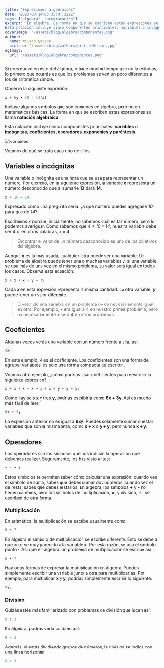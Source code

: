 ```yaml
---
title: "Expresiones algebraicas"
date: "2023-03-14T05:35:07.322Z"
tags: ["algebra", "programación"]
excerpt: "En álgebra, La forma en que se escriben estas expresiones se llama notación algebraica.
Esta notación incluye cinco componentes principales: variables o incógnitas, coeficientes, operadores, exponentes y paréntesis."
coverImage: "/assets/blog/algebra/componentes.png"
author:
  name: Wilson Quispe
  picture: "/assets/blog/authors/profileWilson.jpg"
ogImage:
  url: "/assets/blog/algebra/componentes.png"
---
```


Si eres nuevo en esto del álgebra, o hace mucho tiempo que no la estudias, lo primero que notarás es que los problemas se ven un poco diferentes a los de aritmética simple.

Observa la siguiente expresión:

```python
x + 6y ∙ 10 - (2/x)
```

Incluye algunos símbolos que son comunes en álgebra, pero no en matemáticas básicas. La forma en que se escriben estas expresiones se llama **notación algebraica**.

Esta notación incluye cinco componentes principales: **variables** o **incógnitas**, **coeficientes, operadores, exponentes y paréntesis**.

![variables](/assets/blog/algebra/componentes.png)

Veamos de qué se trata cada uno de ellos.

## Variables o incógnitas

Una variable o incógnita es una letra que se usa para representar un número. Por ejemplo, en la siguiente expresión, la variable **x** representa un número desconocido que al sumarle **10** dará **14**.

```python
x + 10 = 14
```

Expresado como una pregunta sería: ¿a qué número puedes agregarle _10_ para que dé _14_?

Escribimos _x_ porque, inicialmente, no sabemos cuál es tal número, pero lo podemos averiguar. Como sabemos que _4 + 10 = 14_, nuestra variable debe ser 4 o, en otras palabras, _x = 4_.

> Encontrar el valor de un número desconocido es uno de los objetivos del álgebra.

Aunque **_x_** es la más usada, cualquier letra puede ser una variable. Un problema de álgebra puede tener una o muchas variables y, si una variable se usa más de una vez en el mismo problema, su valor será igual en todos los casos. Observa esta ecuación:

```js
x + x + x + y = 35
```

Cada **_x_** en esta expresión representa la misma cantidad. La otra variable, **_y_**, puede tener un valor diferente.

> El valor de una variable en un problema no es necesariamente igual en otro. Por ejemplo, _x_ era igual a 4 en nuestro primer problema, pero no necesariamente **_x_** será **_4_** en otros problemas.

## Coeficientes

Algunas veces verás una variable con un número frente a ella, así:

```js
4x
```

En este ejemplo, 4 es el coeficiente. Los coeficientes son una forma de agrupar variables. es solo una forma compacta de escribir .

Veamos otro ejemplo, ¿cómo podrías usar coeficientes para reescribir la siguiente expresión?

```js
x + x + x + x + x + x + y + y + y;
```

Como hay seis **x** y tres **y**, podrías escribirla como **6x + 3y**. Así es mucho más fácil de leer:

```js
6x + 3y
```

La expresión anterior no es igual a **9xy**. Puedes solamente sumar o restar variables que son la misma letra, como **x + x** o **y + y**, pero nunca **x + y**.

## Operadores

Los operadores son los símbolos que nos indican la operación que debemos realizar. Seguramente, los has visto antes:

```js
+ - ∙ ÷
```

Estos símbolos te permiten saber cómo calcular una expresión: cuando ves el símbolo de suma, sabes que debes sumar dos números; cuando vez el de resta, sabes que debes restarlos. En álgebra, los símbolos **+** y **-** no tienen cambios, pero los símbolos de multiplicación, **×**, y división, **÷** , se escriben de otra forma.

### Multiplicación

En aritmética, la multiplicación se escribe usualmente como:

```js
6 × 7
```

En álgebra el símbolo de multiplicación se escribe diferente. Esto se debe a que **×** se ve muy parecido a la variable **x**. Por esta razón, se usa el símbolo punto **∙**. Así que en álgebra, un problema de multiplicación se escribe así:

```js
6 ∙ 7
```

Hay otras formas de expresar la multiplicación en álgebra. Puedes simplemente escribir una variable junto a otra para multiplicarlas. Por ejemplo, para multiplicar **x** y **y**, podrías simplemente escribir lo siguiente:

```js
xy;
```

### División

Quizás estés más familiarizado con problemas de división que lucen así:

```js
9 ÷ 3
```

En álgebra, podrás verla también así:

```python
9 / 3
```

Además, si estás dividiendo grupos de números, la división se indica con una línea horizontal:

```python
9 / 3
```
